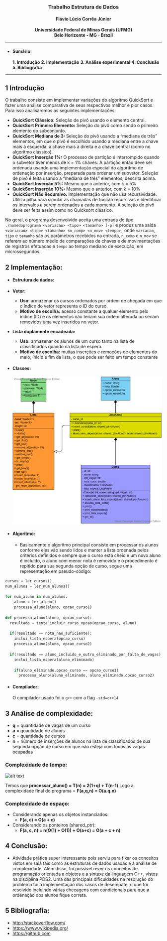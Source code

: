 ### <center> Trabalho Estrutura de Dados</center>

#### <center>Flávio Lúcio Corrêa Júnior </center>

**<center>Universidade Federal de Minas Gerais (UFMG) </center>**
**<center>Belo Horizonte - MG - Brazil</center>**

---

- #### Sumário:
  **1. Introdução**
  **2. Implementação**
  **3. Análise experimental**
  **4. Conclusão**
  **5. Bibliografia**

---

## 1 Introdução

O trabalho consiste em implementar variações do algoritmo QuickSort e fazer uma análise comparativa de seus respectivos melhor e pior casos. Para isso analisaremos as seguintes implementações:

- **QuickSort Clássico:** Seleção de pivô usando o elemento central.
- **QuickSort Primeiro Elemento:** Seleção do pivô como sendo o primeiro elemento do subconjunto.
- **QuickSort Mediana de 3:** Seleção do pivô usando a “mediana de três” elementos, em que o pivô é escolhido usando a mediana entre a chave mais à esquerda, a chave mais à direita e a chave central (como no algoritmo clássico).
- **QuickSort Inserção 1%:** O processo de partição é interrompido quando o subvetor tiver menos de k = 1% chaves. A partição então deve ser ordenada usando uma implementação especial do algoritmo de ordenação por inserção, preparada para ordenar um subvetor. Seleção de pivô é feita usando a “mediana de três” elementos, descrita acima.
- **QuickSort Inserção 5%:** Mesmo que o anterior, com k = 5%
- **QuickSort Inserção 10%:** Mesmo que o anterior, com k = 10%
- **QuickSort Não Recursivo:** Implementação que não usa recursividade. Utiliza pilha para simular as chamadas de função recursivas e identificar os intervalos a serem ordenados a cada momento. A seleção do pivô deve ser feita assim como no Quicksort clássico.

No geral, o programa desenvolvido aceita uma entrada do tipo `./nomedoprograma <variacao> <tipo> <tamanho> [-p]` e produz uma saída `<variacao> <tipo> <tamanho> <n_comp> <n_mov> <tempo>,` onde `variacao`, `tipo` e `tamanho` são os parâmetros recebidos na entrada, `n_comp` e `n_mov` se referem ao número médio de comparações de chaves e de movimentações de registros efetuadas e `tempo` ao tempo mediano de execução, em microssegundos.

## 2 Implementação:

- #### Estrutura de dados:
- **Vetor:**
  - **Uso**: armazenar os cursos ordenados por ordem de chegada em que o índice do vetor representa o ID do curso.
  - **Motivo de escolha:** acesso constante a qualuer elemento pelo índice (ID) e os elementos não teriam sua ordem alterada ou seriam removidos uma vez inseridos no vetor.
- **Lista duplamente encadeada:**
  - **Uso:** armazenar os alunos de um curso tanto na lista de classificados quando na lista de espera.
  - **Motivo de escolha:** muitas inserções e remoções de elementos do meio, ínicio e fim da lista, o que pode ser feito em tempo constante
- #### Classes:

  ![alt text](https://github.com/flaviolc18/cpp_codes/blob/master/tests/tp-es.png?raw=true)

- #### Algoritmo:
  - Basicamente o algoritmo principal consiste em processar os alunos conforme eles vão sendo lidos e manter a lista ordenada pelos critérios definidos e sempre que o curso está cheio e um novo aluno é incluido, o aluno com menor nota é removido e o procedimento é repitido para sua segunda opção de curso, segue uma representação em pseudo-código:

```python
cursos = ler_cursos()
num_alunos = ler_num_alunos()

for num_aluno in num_alunos:
    aluno = ler_aluno()
    processa_aluno(aluno, opcao_curso1)

def processa_aluno(aluno, opcao_curso):
  resultado = tenta_incluir_curso_opcao(opcao_curso, aluno)

  if(resultado == nota_nao_suficiente):
    inclui_lista_espera(opcao_curso)
    processa_aluno(aluno, opcao_curso2)

  if(resultado == aluno_incluido_e_outro_eliminado_por_falta_de_vagas):
    inclui_lista_espera(aluno_eliminado)

    if(aluno_eliminado.opcao_curso == opcao_curso1)
      processa_aluno(aluno_eliminado, aluno_eliminado.opcao_curso2)

```

- #### Compilador:
  O compilador usado foi o `g++` com a flag `-std=c++14`

## 3 Análise de complexidade:

- **q** = quantidade de vagas de um curso
- **a** = quantidade de alunos
- **c** = quantidade de cursos
- **n** = número de inserções de alunos na lista de classificados de sua segunda opção de curso em que não esteja com todas as vagas ocupadas

### Complexidade de tempo:

![alt text](https://github.com/flaviolc18/cpp_codes/blob/master/tests/alg.png?raw=true)

Temos que **processar_aluno() = T(n) = 2(1+q) + T(n-1)**
Logo a complexidade final do programa = **F(a,q,n) = O(a.q.n)**

### Complexidade de espaço:

- Considerando apenas os objetos instanciados:
  - **F(a, c) = O(a + c)**
- Considerando os ponteiros (shared_ptr):
  - **F(a, c, n) = n(O(1) + O(1)) + O(a+c) = O(a + c + n)**

## 4 Conclusão:

- Atividade prática super interessante pois serviu para fixar os conceitos vistos em sala tais como as estruturas de dados usadas e a análise de complexidade. Além disso, foi possível rever os conceitos de programação orientada a objetos e a sintaxe da linguagem C++, vistos na disciplina PDS2. Uma das principais dificuldades na resolução do problema foi a implementação dos casos de desempate, o que foi resolvido incluindo várias checagens com condicionais para que a ordenação dos alunos fique correta.

## 5 Bibliografia:

- http://stackoverflow.com/
- https://www.wikipedia.org/
- https://github.com
